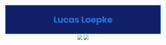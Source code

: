 <div align="center">
  <img max-width="800" src="banner1.png"/>
</div>

<div align="center">
  <img src="https://img.shields.io/badge/lucasloepke-blue?logo=linkedin&link=https%3A%2F%2Fwww.linkedin.com%2Fin%2Flucasloepke%2F">
  <img href="" src="https://img.shields.io/badge/Java-orange?logo=openjdk&logoColor=white">

  
</div>
